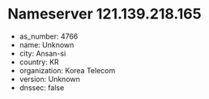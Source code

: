 # Nameserver 121.139.218.165

* as_number: 4766
* name: Unknown
* city: Ansan-si
* country: KR
* organization: Korea Telecom
* version: Unknown
* dnssec: false
